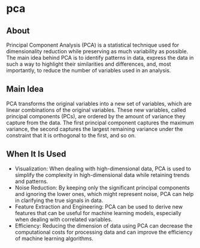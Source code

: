 # pca

## About

Principal Component Analysis (PCA) is a statistical technique used for dimensionality reduction while preserving as much variability as possible. The main idea behind PCA is to identify patterns in data, express the data in such a way to highlight their similarities and differences, and, most importantly, to reduce the number of variables used in an analysis.

## Main Idea

PCA transforms the original variables into a new set of variables, which are linear combinations of the original variables. These new variables, called principal components (PCs), are ordered by the amount of variance they capture from the data. The first principal component captures the maximum variance, the second captures the largest remaining variance under the constraint that it is orthogonal to the first, and so on.

## When It Is Used

* Visualization: When dealing with high-dimensional data, PCA is used to simplify the complexity in high-dimensional data while retaining trends and patterns.
* Noise Reduction: By keeping only the significant principal components and ignoring the lower ones, which might represent noise, PCA can help in clarifying the true signals in data.
* Feature Extraction and Engineering: PCA can be used to derive new features that can be useful for machine learning models, especially when dealing with correlated variables.
* Efficiency: Reducing the dimension of data using PCA can decrease the computational costs for processing data and can improve the efficiency of machine learning algorithms.

